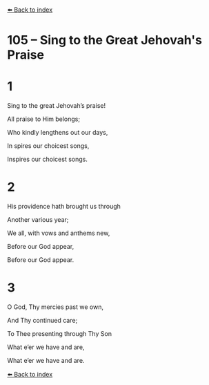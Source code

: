 [⬅️ Back to index](../README.md)

# 105 – Sing to the Great Jehovah's Praise





# 1

Sing to the great Jehovah’s praise!

All praise to Him belongs;

Who kindly lengthens out our days,

In spires our choicest songs,

Inspires our choicest songs.



# 2

His providence hath brought us through

Another various year;

We all, with vows and anthems new,

Before our God appear,

Before our God appear.



# 3

O God, Thy mercies past we own,

And Thy continued care;

To Thee presenting through Thy Son

What e’er we have and are,

What e’er we have and are.

[⬅️ Back to index](../README.md)
